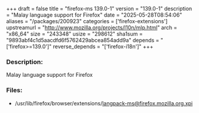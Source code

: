 +++
draft = false
title = "firefox-ms 139.0-1"
version = "139.0-1"
description = "Malay language support for Firefox"
date = "2025-05-28T08:54:06"
aliases = "/packages/200923"
categories = ['firefox-extensions']
upstreamurl = "http://www.mozilla.org/projects/l10n/mlp.html"
arch = "x86_64"
size = "243348"
usize = "298612"
sha1sum = "9893abf4c1d5aacdfd6f5762429abcea854add9a"
depends = "['firefox>=139.0']"
reverse_depends = "['firefox-i18n']"
+++
### Description: 
Malay language support for Firefox

### Files: 
* /usr/lib/firefox/browser/extensions/langpack-ms@firefox.mozilla.org.xpi
